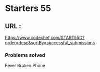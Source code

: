 # Starters 55
## URL : 
https://www.codechef.com/START55D?order=desc&sortBy=successful_submissions

### Problems solved
Fever
Broken Phone